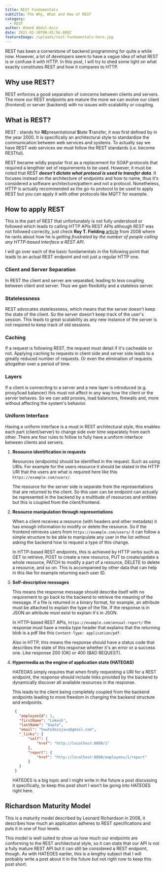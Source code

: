 ```yaml
---
title: REST Fundamentals 
subtitle: The Why, What and How of REST
category:
  - REST
author: Ahmed Abdul-Aziz
date: 2021-02-18T06:45:56.800Z
featureImage: /uploads/rest-fundamentals-hero.jpg
---
```

REST has been a cornerstone of backend programming for quite a while now. However, a lot of developers seem to have a vague idea of what REST is or confuse it with HTTP. In this post, I will try to shed some light on what exactly constitutes REST and how it compares to HTTP.

## Why use REST?

REST enforces a good separation of concerns between clients and servers. The more our REST endpoints are mature the more we can evolve our client (frontend) or server (backend) with no issues with scalability or coupling.

## What is REST?

REST :
 stands for **RE**presentational **S**tate **T**ransfer, it was first defined by in the year 2000. It is specifically an architectural style to standardize the communication between web services and systems. To actually say we have REST web services we must follow the REST standards (i.e. become RESTful).

REST became wildly popular first as a replacement for SOAP protocols that required a lengthier set of requirements to be used. However, it must be noted that REST ***doesn't dictate what protocol is used to transfer data***. It focuses instead on the architecture of endpoints and how to name, thus it's considered a software architecture/pattern and not a protocol. Nonetheless, HTTP is actually recommended as the go-to protocol to be used to apply REST but you can apply it with other protocols like MQTT for example.

## How to apply REST

This is the part of REST that unfortunately is not fully understood or followed which leads to calling HTTP APIs REST APIs although REST was not followed correctly, just check **Roy T. Fielding** [article](https://roy.gbiv.com/untangled/2008/rest-apis-must-be-hypertext-driven) from 2008 where he rants about how he is *getting frustrated by the number of people calling any HTTP-based interface a REST API*.

I will go over each of the basic fundamentals in the following point that leads to an actual REST endpoint and not just a regular HTTP one.

### Client and Server Separation

In REST the client and server are separated, leading to less coupling between client and server. Thus we gain flexibility and a stateless server.

### Statelessness

REST advocates statelessness, which means that the server doesn't keep the state of the client. So the server doesn't keep track of the user's session. This leads to great scalability as any new instance of the server is not required to keep track of old sessions.

### Caching

If a request is following REST, the request must detail if it's cacheable or not. Applying caching to requests in client side and server side leads to a greatly reduced number of requests. Or even the elimination of requests altogether over a period of time.

### Layers

If a client is connecting to a server and a new layer is introduced (e.g. proxy/load balancer) this must not affect in any way how the client or the server behaves. So we can add proxies, load balancers, firewalls and, more without affecting the system's behavior.

### Uniform Interface

Having a uniform interface is a must in REST architectural style, this enables each part (client/server) to change side over time separately from each other. There are four rules to follow to fully have a uniform interface between clients and servers.

1. **Resource identification in requests**

    Resources (endpoints) should be identified in the request. Such as using URIs. For example for the users resource it should be stated in the HTTP URI that the users are what is required here like this  `https://example.com/users/`.

    The resource for the server side is separate from the representations that are returned to the client. So this user can be endpoint can actually be represented in the backend by a multitude of resources and entities but this is coupled from the client/frontend.

2. **Resource manipulation through representations**

    When a client receives a resource (with headers and other metadata) it has enough information to modify or delete the resource. So if the frontend retrieves users from `https://example.com/users/` it can follow a simple structure to be able to manipulate any user in the list without asking the backend how to request a type of this change.

    In HTTP-based REST endpoints, this is achieved by HTTP verbs such as GET to retrieve, POST to create a new resource, PUT to create/update a whole resource, PATCH to modify a part of a resource, DELETE to delete a resource, and so on. This is accompanied by other data that can help in this like for example returning each user ID.

3. **Self-descriptive messages**

    This means the response message should describe itself with no requirement to go back to the backend to retrieve the meaning of the message. If a file is returned in a binary format, for example, an attribute must be attached to explain the type of the file. If the response is in JSON an attribute must exist to explain it's in JSON.

    In HTTP-based REST APIs, `https://example.com/annual-report/` the response must have a media type header that explains that the returning blob is a pdf like this `Content-Type: application/pdf`.

    Also in HTTP, this means the response should have a status code that describes the state of this response whether it's an error or a success one. Like response 200 (OK) or 400 (BAD REQUEST).

4. **Hypermedia as the engine of application state (HATEOAS)**

   HATEOAS simply requires that when firstly requesting a URI for a REST endpoint, the response should include links provided by the backend to dynamically discover all available resources in the response.

   This leads to the client being completely coupled from the backend endpoints leading to more freedom in changing the backend structure and endpoints.

   ```json
    {
      "employeeId": 1,
      "firstName": "Lokesh",
      "lastName": "Gupta",
      "email": "howtodoinjava@gmail.com",
      "_links": {
          "self": {
              "href": "http://localhost:8080/1"
          },
          "report": {
              "href": "http://localhost:8080/employees/1/report"
          }
      }
    }
   ```

   HATEOES is a big topic and I might write in the future a post discussing it specifically, to keep this post short I won't be going into HATEOES right here.

## Richardson Maturity Model

This is a maturity model described by Leonard Richardson in 2008, it describes how much an application adheres to REST specifications and puts it in one of four levels.

This model is well suited to show us how much our endpoints are conforming to the REST architectural style, so it can state that our API is not a fully mature REST API but it can still be considered a REST endpoint, though. As with HATEOES earlier, this is a lengthy subject that I will probably write a post about it in the future but not right now to keep this post short.
